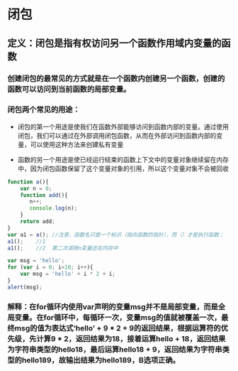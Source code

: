 <!--
 * @Description: 
 * @Author: 曹俊
 * @Date: 2022-07-08 18:01:51
 * @LastEditors: 曹俊
 * @LastEditTime: 2022-08-28 21:53:41
-->
# 闭包

## 定义：闭包是指有权访问另一个函数作用域内变量的函数

### 创建闭包的最常见的方式就是在一个函数内创建另一个函数，创建的函数可以访问到当前函数的局部变量。

### 闭包两个常见的用途：

- 闭包的第一个用途是使我们在函数外部能够访问到函数内部的变量。通过使用闭包，我们可以通过在外部调用闭包函数，从而在外部访问到函数内部的变量，可以使用这种方法来创建私有变量

- 函数的另一个用途是使已经运行结束的函数上下文中的变量对象继续留在内存中，因为闭包函数保留了这个变量对象的引用，所以这个变量对象不会被回收

```js
function a(){
    var n = 0;
    function add(){
       n++;
       console.log(n);
    }
    return add;
}
var a1 = a(); //注意，函数名只是一个标识（指向函数的指针），而（）才是执行函数；
a1();    //1
a1();    //2  第二次调用n变量还在内存中
```


```js
var msg = 'hello';
for (var i = 0; i<10; i++){
    var msg = 'hello' + i * 2 + i;
}
alert(msg);

```

### 解释：在for循环内使用var声明的变量msg并不是局部变量，而是全局变量。在for循环中，每循环一次，变量msg的值就被覆盖一次，最终msg的值为表达式‘hello’ + 9 * 2 + 9的返回结果，根据运算符的优先级，先计算9 * 2，返回结果为18，接着运算hello + 18，返回结果为字符串类型的hello18，最后运算hello18 + 9，返回结果为字符串类型的hello189，故输出结果为hello189，B选项正确。
